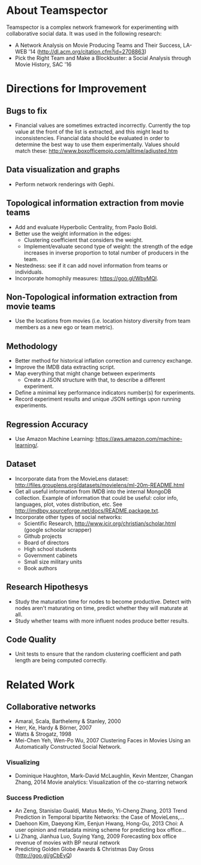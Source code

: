 # About Teamspector
Teamspector is a complex network framework for experimenting with collaborative
social data. It was used in the following research:

- A Network Analysis on Movie Producing Teams and Their Success, LA-WEB '14
  (<http://dl.acm.org/citation.cfm?id=2708863>)
- Pick the Right Team and Make a Blockbuster: a Social Analysis through
  Movie History, SAC '16


# Directions for Improvement

## Bugs to fix
- Financial values are sometimes extracted incorrectly. Currently the top value
  at the front of the list is extracted, and this might lead to
  inconsistencies. Financial data should be evaluated in order to determine the
  best way to use them experimentally. Values should match these:
  http://www.boxofficemojo.com/alltime/adjusted.htm

## Data visualization and graphs
- Perform network renderings with Gephi.

## Topological information extraction from movie teams
- Add and evaluate Hyperbolic Centrality, from Paolo Boldi.
- Better use the weight information in the edges:
    - Clustering coefficient that considers the weight.
    - Implement/evaluate second type of weight: the strength of the edge
      increases in inverse proportion to total number of producers in the team.
- Nestedness: see if it can add novel information from teams or individuals.
- Incorporate homophily measures: https://goo.gl/WbyMQI.

## Non-Topological information extraction from movie teams
- Use the locations from movies (i.e. location history diversity from team
  members as a new ego or team metric).

## Methodology
- Better method for historical inflation correction and currency exchange.
- Improve the IMDB data extracting script.
- Map everything that might change between experiments
    - Create a JSON structure with that, to describe a different experiment.
- Define a minimal key performance indicators number(s) for experiments.
- Record experiment results and unique JSON settings upon running experiments.

## Regression Accuracy
- Use Amazon Machine Learning: https://aws.amazon.com/machine-learning/.

## Dataset
- Incorporate data from the MovieLens dataset:
  http://files.grouplens.org/datasets/movielens/ml-20m-README.html
- Get all useful information from IMDB into the internal MongoDB collection.
  Example of information that could be useful: color info, languages, plot,
  votes distribution, etc. See
  http://imdbpy.sourceforge.net/docs/README.package.txt.
- Incorporate other types of social networks:
    - Scientific Research,
      http://www.icir.org/christian/scholar.html (google schoolar scrapper)
    - Github projects
    - Board of directors
    - High school students
    - Government cabinets
    - Small size military units
    - Book authors

## Research Hipothesys
- Study the maturation time for nodes to become productive. Detect with nodes
  aren't maturating on time, predict whether they will maturate at all.
- Study whether teams with more influent nodes produce better results.

## Code Quality
- Unit tests to ensure that the random clustering coefficient and path length
  are being computed correctly.

# Related Work

## Collaborative networks
- Amaral, Scala, Barthelemy & Stanley, 2000
- Herr, Ke, Hardy & Börner, 2007
- Watts & Strogatz, 1998
- Mei-Chen Yeh, Wen-Po Wu, 2007
  Clustering Faces in Movies Using an Automatically Constructed Social Network.

### Visualizing
- Dominique Haughton, Mark-David McLaughlin, Kevin Mentzer, Changan Zhang, 2014
  Movie analytics: Visualization of the co-starring network

### Success Prediction
- An Zeng, Stanislao Gualdi, Matus Medo, Yi-Cheng Zhang, 2013
  Trend Prediction in Temporal bipartite Networks: the Case of MovieLens,…
- Daehoon Kim, Daeyong Kim, Eenjun Hwang, Hong-Gu, 2013
  Choi: A user opinion and metadata mining scheme for predicting box office…
- Li Zhang, Jianhua Luo, Suying Yang, 2009
  Forecasting box office revenue of movies with BP neural network
- Predicting Golden Globe Awards & Christmas Day Gross (http://goo.gl/gCbEyQ)

<!-- vim: set fdm=marker textwidth=79 colorcolumn=80: -->
